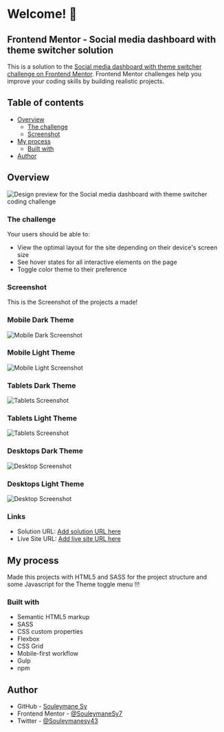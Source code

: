 # Welcome! 👋

## Frontend Mentor - Social media dashboard with theme switcher solution

This is a solution to the [Social media dashboard with theme switcher challenge on Frontend Mentor](https://www.frontendmentor.io/challenges/social-media-dashboard-with-theme-switcher-6oY8ozp_H). Frontend Mentor challenges help you improve your coding skills by building realistic projects.

## Table of contents

- [Overview](#overview)
  - [The challenge](#the-challenge)
  - [Screenshot](#screenshot)
- [My process](#my-process)
  - [Built with](#built-with)
- [Author](#author)

## Overview

![Design preview for the Social media dashboard with theme switcher coding challenge](./design/desktop-preview.jpg)

### The challenge

Your users should be able to:

- View the optimal layout for the site depending on their device's screen size
- See hover states for all interactive elements on the page
- Toggle color theme to their preference

### Screenshot

This is the Screenshot of the projects a made!

### Mobile Dark Theme

![Mobile Dark Screenshot](./preview/Mobile-1.png)

### Mobile Light Theme

![Mobile Light Screenshot](./preview/Mobile-2.png)

### Tablets Dark Theme

![Tablets Screenshot](./preview/Tablets-1.png)

### Tablets Light Theme

![Tablets Screenshot](./preview/Tablets-2.png)

### Desktops Dark Theme

![Desktop Screenshot](./preview/Desktop-1.png)

### Desktops Light Theme

![Desktop Screenshot](./preview/Desktop-2.png)

### Links

- Solution URL: [Add solution URL here](https://your-solution-url.com)
- Live Site URL: [Add live site URL here](https://your-live-site-url.com)

## My process

Made this projects with HTML5 and SASS for the project structure and some Javascript for the Theme toggle menu !!!

### Built with

- Semantic HTML5 markup
- SASS
- CSS custom properties
- Flexbox
- CSS Grid
- Mobile-first workflow
- Gulp
- npm

## Author

- GitHub - [Souleymane Sy](https://github.com/SouleymaneSy7)
- Frontend Mentor - [@SouleymaneSy7](https://www.frontendmentor.io/profile/SouleymaneSy7)
- Twitter - [@Souleymanesy43](https://twitter.com/Souleymanesy43)
